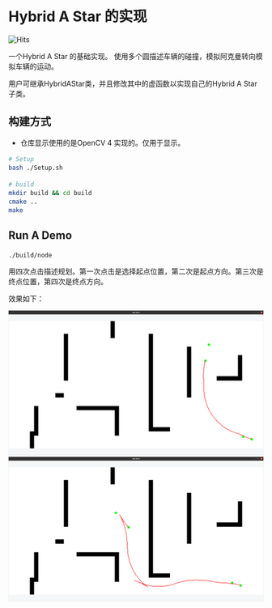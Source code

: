 # Hybrid A Star 的实现

![Hits](https://hits.seeyoufarm.com/api/count/incr/badge.svg?url=https%3A%2F%2Fgithub.com%2FBorisVandermeer&count_bg=%2379C83D&title_bg=%23555555&icon=&icon_color=%23E7E7E7&title=hits&edge_flat=false)

一个Hybrid A Star 的基础实现。
使用多个圆描述车辆的碰撞，模拟阿克曼转向模拟车辆的运动。

用户可继承HybridAStar类，并且修改其中的虚函数以实现自己的Hybrid A Star 子类。

## 构建方式

- 仓库显示使用的是OpenCV 4 实现的。仅用于显示。

``` bash
# Setup
bash ./Setup.sh

# build
mkdir build && cd build
cmake ..
make
```

## Run A Demo

``` shell
./build/node
```

用四次点击描述规划。第一次点击是选择起点位置，第二次是起点方向。第三次是终点位置，第四次是终点方向。

效果如下：

![效果图1](docs/Pics/1.png)
![效果图2](docs/Pics/2.png)
